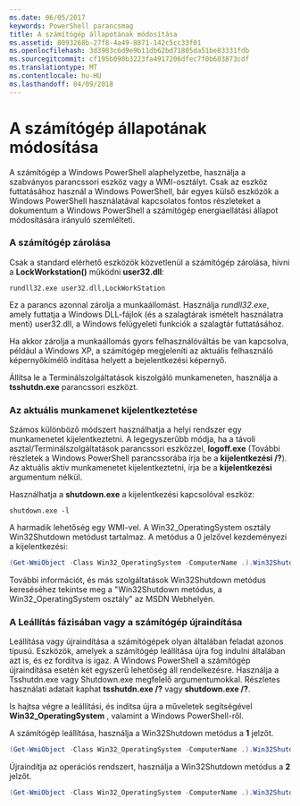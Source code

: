 ```yaml
---
ms.date: 06/05/2017
keywords: PowerShell parancsmag
title: A számítógép állapotának módosítása
ms.assetid: 8093268b-27f8-4a49-8871-142c5cc33f01
ms.openlocfilehash: 3d3983c6d9e9b11db62bd71805da51be83331fdb
ms.sourcegitcommit: cf195b090b3223fa4917206dfec7f0b603873cdf
ms.translationtype: MT
ms.contentlocale: hu-HU
ms.lasthandoff: 04/09/2018
---
```

# <a name="changing-computer-state"></a>A számítógép állapotának módosítása

A számítógép a Windows PowerShell alaphelyzetbe, használja a szabványos parancssori eszköz vagy a WMI-osztályt. Csak az eszköz futtatásához használ a Windows PowerShell, bár egyes külső eszközök a Windows PowerShell használatával kapcsolatos fontos részleteket a dokumentum a Windows PowerShell a számítógép energiaellátási állapot módosítására irányuló szemlélteti.

### <a name="locking-a-computer"></a>A számítógép zárolása

Csak a standard elérhető eszközök közvetlenül a számítógép zárolása, hívni a **LockWorkstation()** működni **user32.dll**:

```
rundll32.exe user32.dll,LockWorkStation
```

Ez a parancs azonnal zárolja a munkaállomást. Használja *rundll32.exe*, amely futtatja a Windows DLL-fájlok (és a szalagtárak ismételt használatra menti) user32.dll, a Windows felügyeleti funkciók a szalagtár futtatásához.

Ha akkor zárolja a munkaállomás gyors felhasználóváltás be van kapcsolva, például a Windows XP, a számítógép megjeleníti az aktuális felhasználó képernyőkímélő indítása helyett a bejelentkezési képernyő.

Állítsa le a Terminálszolgáltatások kiszolgáló munkameneten, használja a **tsshutdn.exe** parancssori eszközt.

### <a name="logging-off-the-current-session"></a>Az aktuális munkamenet kijelentkeztetése

Számos különböző módszert használhatja a helyi rendszer egy munkamenetet kijelentkeztetni. A legegyszerűbb módja, ha a távoli asztal/Terminálszolgáltatások parancssori eszközzel, **logoff.exe** (További részletek a Windows PowerShell parancssorába írja be a **kijelentkezési /?**). Az aktuális aktív munkamenetet kijelentkeztetni, írja be a **kijelentkezési** argumentum nélkül.

Használhatja a **shutdown.exe** a kijelentkezési kapcsolóval eszköz:

```
shutdown.exe -l
```

A harmadik lehetőség egy WMI-vel. A Win32_OperatingSystem osztály Win32Shutdown metódust tartalmaz. A metódus a 0 jelzővel kezdeményezi a kijelentkezési:

```powershell
(Get-WmiObject -Class Win32_OperatingSystem -ComputerName .).Win32Shutdown(0)
```

További információt, és más szolgáltatások Win32Shutdown metódus kereséséhez tekintse meg a "Win32Shutdown metódus, a Win32_OperatingSystem osztály" az MSDN Webhelyén.

### <a name="shutting-down-or-restarting-a-computer"></a>A Leállítás fázisában vagy a számítógép újraindítása

Leállítása vagy újraindítása a számítógépek olyan általában feladat azonos típusú. Eszközök, amelyek a számítógép leállítása újra fog indulni általában azt is, és ez fordítva is igaz. A Windows PowerShell a számítógép újraindítása esetén két egyszerű lehetőség áll rendelkezésre. Használja a Tsshutdn.exe vagy Shutdown.exe megfelelő argumentumokkal. Részletes használati adatait kaphat **tsshutdn.exe /?** vagy **shutdown.exe /?**.

Is hajtsa végre a leállítási, és indítsa újra a műveletek segítségével **Win32_OperatingSystem** , valamint a Windows PowerShell-ről.

A számítógép leállítása, használja a Win32Shutdown metódus a **1** jelzőt.

```powershell
(Get-WmiObject -Class Win32_OperatingSystem -ComputerName .).Win32Shutdown(1)
```

Újraindítja az operációs rendszert, használja a Win32Shutdown metódus a **2** jelzőt.

```powershell
(Get-WmiObject -Class Win32_OperatingSystem -ComputerName .).Win32Shutdown(2)
```